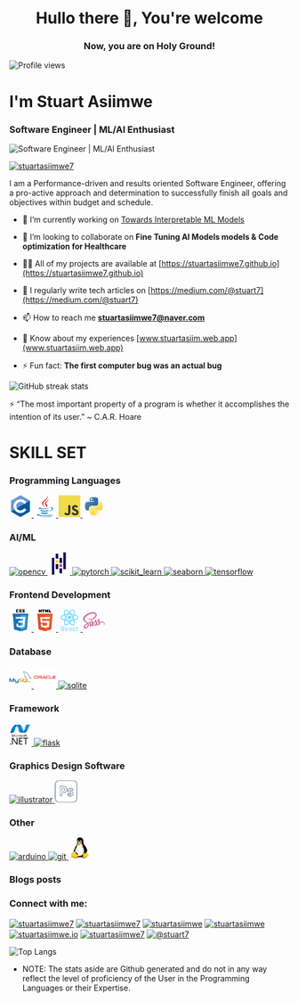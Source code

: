 <h1 align="center">Hullo there 👋, You're welcome</h1>
<h3 align="center">Now, you are on Holy Ground!</h3>

![Profile views](https://gpvc.arturio.dev/stuartasiimwe7)
<h1>I'm Stuart Asiimwe</h1>

### Software Engineer | ML/AI Enthusiast
![Software Engineer | ML/AI Enthusiast](https://pbs.twimg.com/profile_banners/461860879/1627549917/1080x360)

<p align="left"> <a href="https://twitter.com/stuartasiimwe7" target="blank"><img src="https://img.shields.io/twitter/follow/stuartasiimwe7?logo=twitter&style=for-the-badge" alt="stuartasiimwe7" /></a> </p>

I am a Performance-driven and results oriented Software Engineer, offering a pro-active approach and determination to successfully finish all goals and objectives within budget and schedule.

- 🔭 I’m currently working on [Towards Interpretable ML Models](https://github.com/stuartasiimwe7/SHAP-Based-Feature-Selection-in-Ensemble-Classifiers)

- 👯 I’m looking to collaborate on **Fine Tuning AI Models models & Code optimization for Healthcare**

- 👨‍💻 All of my projects are available at [https://stuartasiimwe7.github.io](https://stuartasiimwe7.github.io)

- 📝 I regularly write tech articles on [https://medium.com/@stuart7](https://medium.com/@stuart7)

- 📫 How to reach me **stuartasiimwe7@naver.com**

- 📄 Know about my experiences [www.stuartasiim.web.app](www.stuartasiim.web.app)

- ⚡ Fun fact: **The first computer bug was an actual bug**

![GitHub streak stats](https://github-readme-streak-stats.herokuapp.com/?user=stuartasiimwe7)  

<p>
⚡ “The most important property of a program is whether it accomplishes the intention of its user.”
~ C.A.R. Hoare
</p>


# SKILL SET
<h3 align="left">Programming Languages</h3>

<p align="left"> <a href="https://www.cprogramming.com/" target="_blank" rel="noreferrer"> <img src="https://raw.githubusercontent.com/devicons/devicon/master/icons/c/c-original.svg" alt="c" width="40" height="40"/> </a> <a href="https://www.java.com" target="_blank" rel="noreferrer"> <img src="https://raw.githubusercontent.com/devicons/devicon/master/icons/java/java-original.svg" alt="java" width="40" height="40"/> </a> <a href="https://developer.mozilla.org/en-US/docs/Web/JavaScript" target="_blank" rel="noreferrer"> <img src="https://raw.githubusercontent.com/devicons/devicon/master/icons/javascript/javascript-original.svg" alt="javascript" width="40" height="40"/> </a> <a href="https://www.python.org" target="_blank" rel="noreferrer"> <img src="https://raw.githubusercontent.com/devicons/devicon/master/icons/python/python-original.svg" alt="python" width="40" height="40"/> </a> </p>

<h3 aligh = "left">AI/ML</h3>

<p align="left"> <a href="https://opencv.org/" target="_blank" rel="noreferrer"> <img src="https://www.vectorlogo.zone/logos/opencv/opencv-icon.svg" alt="opencv" width="40" height="40"/> </a> <a href="https://pandas.pydata.org/" target="_blank" rel="noreferrer"> <img src="https://raw.githubusercontent.com/devicons/devicon/2ae2a900d2f041da66e950e4d48052658d850630/icons/pandas/pandas-original.svg" alt="pandas" width="40" height="40"/> </a> <a href="https://pytorch.org/" target="_blank" rel="noreferrer"> <img src="https://www.vectorlogo.zone/logos/pytorch/pytorch-icon.svg" alt="pytorch" width="40" height="40"/> </a> <a href="https://scikit-learn.org/" target="_blank" rel="noreferrer"> <img src="https://upload.wikimedia.org/wikipedia/commons/0/05/Scikit_learn_logo_small.svg" alt="scikit_learn" width="40" height="40"/> </a> <a href="https://seaborn.pydata.org/" target="_blank" rel="noreferrer"> <img src="https://seaborn.pydata.org/_images/logo-mark-lightbg.svg" alt="seaborn" width="40" height="40"/> </a> <a href="https://www.tensorflow.org" target="_blank" rel="noreferrer"> <img src="https://www.vectorlogo.zone/logos/tensorflow/tensorflow-icon.svg" alt="tensorflow" width="40" height="40"/> </a> </p>


<h3 align="left">Frontend Development</h3>

<a href="https://www.w3schools.com/css/" target="_blank" rel="noreferrer"> <img src="https://raw.githubusercontent.com/devicons/devicon/master/icons/css3/css3-original-wordmark.svg" alt="css3" width="40" height="40"/> </a> <a href="https://www.w3.org/html/" target="_blank" rel="noreferrer"> <img src="https://raw.githubusercontent.com/devicons/devicon/master/icons/html5/html5-original-wordmark.svg" alt="html5" width="40" height="40"/> </a> <a href="https://reactjs.org/" target="_blank" rel="noreferrer"> <img src="https://raw.githubusercontent.com/devicons/devicon/master/icons/react/react-original-wordmark.svg" alt="react" width="40" height="40"/> </a> <a href="https://sass-lang.com" target="_blank" rel="noreferrer"> <img src="https://raw.githubusercontent.com/devicons/devicon/master/icons/sass/sass-original.svg" alt="sass" width="40" height="40"/> </a> </p>


<h3 aligh = "left">Database</h3>

<a href="https://www.mysql.com/" target="_blank" rel="noreferrer"> <img src="https://raw.githubusercontent.com/devicons/devicon/master/icons/mysql/mysql-original-wordmark.svg" alt="mysql" width="40" height="40"/> </a> <a href="https://www.oracle.com/" target="_blank" rel="noreferrer"> <img src="https://raw.githubusercontent.com/devicons/devicon/master/icons/oracle/oracle-original.svg" alt="oracle" width="40" height="40"/> </a> <a href="https://www.sqlite.org/" target="_blank" rel="noreferrer"> <img src="https://www.vectorlogo.zone/logos/sqlite/sqlite-icon.svg" alt="sqlite" width="40" height="40"/> </a> </p>


<h3 aligh = "left">Framework</h3>

<a href="https://dotnet.microsoft.com/" target="_blank" rel="noreferrer"> <img src="https://raw.githubusercontent.com/devicons/devicon/master/icons/dot-net/dot-net-original-wordmark.svg" alt="dotnet" width="40" height="40"/> </a> <a href="https://flask.palletsprojects.com/" target="_blank" rel="noreferrer"> <img src="https://www.vectorlogo.zone/logos/pocoo_flask/pocoo_flask-icon.svg" alt="flask" width="40" height="40"/> </a> </p>


<h3 aligh = "left">Graphics Design Software</h3>
<p align="left"> <a href="https://www.adobe.com/in/products/illustrator.html" target="_blank" rel="noreferrer"> <img src="https://www.vectorlogo.zone/logos/adobe_illustrator/adobe_illustrator-icon.svg" alt="illustrator" width="40" height="40"/> </a> <a href="https://www.photoshop.com/en" target="_blank" rel="noreferrer"> <img src="https://raw.githubusercontent.com/devicons/devicon/master/icons/photoshop/photoshop-line.svg" alt="photoshop" width="40" height="40"/> </a> </p>


<h3 aligh = "left">Other</h3>
<p align="left"> <a href="https://www.arduino.cc/" target="_blank" rel="noreferrer"> <img src="https://cdn.worldvectorlogo.com/logos/arduino-1.svg" alt="arduino" width="40" height="40"/> </a> <a href="https://git-scm.com/" target="_blank" rel="noreferrer"> <img src="https://www.vectorlogo.zone/logos/git-scm/git-scm-icon.svg" alt="git" width="40" height="40"/> </a> <a href="https://www.linux.org/" target="_blank" rel="noreferrer"> <img src="https://raw.githubusercontent.com/devicons/devicon/master/icons/linux/linux-original.svg" alt="linux" width="40" height="40"/> </a> </p>

### Blogs posts
<!-- BLOG-POST-LIST:START -->
<!-- BLOG-POST-LIST:END -->

<h3 align="left">Connect with me:</h3>
<p align="left">
<a href="https://dev.to/stuartasiimwe7" target="blank"><img align="center" src="https://raw.githubusercontent.com/rahuldkjain/github-profile-readme-generator/master/src/images/icons/Social/devto.svg" alt="stuartasiimwe7" height="30" width="40" /></a>
<a href="https://twitter.com/stuartasiimwe7" target="blank"><img align="center" src="https://raw.githubusercontent.com/rahuldkjain/github-profile-readme-generator/master/src/images/icons/Social/twitter.svg" alt="stuartasiimwe7" height="30" width="40" /></a>
<a href="https://linkedin.com/in/stuartasiimwe" target="blank"><img align="center" src="https://raw.githubusercontent.com/rahuldkjain/github-profile-readme-generator/master/src/images/icons/Social/linked-in-alt.svg" alt="stuartasiimwe" height="30" width="40" /></a>
<a href="https://kaggle.com/stuartasiimwe" target="blank"><img align="center" src="https://raw.githubusercontent.com/rahuldkjain/github-profile-readme-generator/master/src/images/icons/Social/kaggle.svg" alt="stuartasiimwe" height="30" width="40" /></a>
<a href="https://fb.com/stuartasiimwe.io" target="blank"><img align="center" src="https://raw.githubusercontent.com/rahuldkjain/github-profile-readme-generator/master/src/images/icons/Social/facebook.svg" alt="stuartasiimwe.io" height="30" width="40" /></a>
<a href="https://instagram.com/stuartasiimwe7" target="blank"><img align="center" src="https://raw.githubusercontent.com/rahuldkjain/github-profile-readme-generator/master/src/images/icons/Social/instagram.svg" alt="stuartasiimwe7" height="30" width="40" /></a>
<a href="https://medium.com/@stuart7" target="blank"><img align="center" src="https://raw.githubusercontent.com/rahuldkjain/github-profile-readme-generator/master/src/images/icons/Social/medium.svg" alt="@stuart7" height="30" width="40" /></a>
</p>

![Top Langs](https://github-readme-stats.vercel.app/api/top-langs/?username=stuartasiimwe7&layout=compact)

- NOTE: The stats aside are Github generated and do not in any way reflect the level of proficiency of the User in the Programming Languages or their Expertise.
